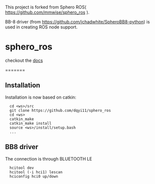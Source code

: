 This project is forked from Sphero ROS( https://github.com/mmwise/sphero_ros ).

BB-8 driver (from https://github.com/jchadwhite/SpheroBB8-python) is used in creating ROS node support.

sphero_ros
==========

checkout the [docs](http://dqyi11.github.com/sphero_ros)

=======
## Installation
Installation is now based on catkin:

      cd <ws>/src
      git clone https://github.com/dqyi11/sphero_ros
      cd <ws>
      catkin_make
      catkin_make install
      source <ws>/install/setup.bash
      ...

## BB8 driver
The connection is through BLUETOOTH LE

      hcitool dev
      hcitool (-i hci1) lescan
      hciconfig hci0 up/down

